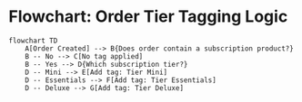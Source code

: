 # Flowchart: Order Tier Tagging Logic

```mermaid
flowchart TD
    A[Order Created] --> B{Does order contain a subscription product?}
    B -- No --> C[No tag applied]
    B -- Yes --> D{Which subscription tier?}
    D -- Mini --> E[Add tag: Tier Mini]
    D -- Essentials --> F[Add tag: Tier Essentials]
    D -- Deluxe --> G[Add tag: Tier Deluxe]
```


